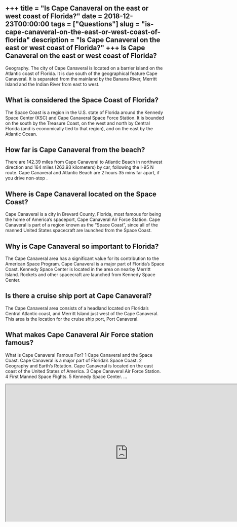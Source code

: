 +++
title = "Is Cape Canaveral on the east or west coast of Florida?"
date = 2018-12-23T00:00:00
tags = ["Questions"]
slug = "is-cape-canaveral-on-the-east-or-west-coast-of-florida"
description = "Is Cape Canaveral on the east or west coast of Florida?"
+++
Is Cape Canaveral on the east or west coast of Florida?
-------------------------------------------------------

Geography. The city of Cape Canaveral is located on a barrier island on the Atlantic coast of Florida. It is due south of the geographical feature Cape Canaveral. It is separated from the mainland by the Banana River, Merritt Island and the Indian River from east to west.

What is considered the Space Coast of Florida?
----------------------------------------------

The Space Coast is a region in the U.S. state of Florida around the Kennedy Space Center (KSC) and Cape Canaveral Space Force Station. It is bounded on the south by the Treasure Coast, on the west and north by Central Florida (and is economically tied to that region), and on the east by the Atlantic Ocean.

How far is Cape Canaveral from the beach?
-----------------------------------------

There are 142.39 miles from Cape Canaveral to Atlantic Beach in northwest direction and 164 miles (263.93 kilometers) by car, following the I-95 N route. Cape Canaveral and Atlantic Beach are 2 hours 35 mins far apart, if you drive non-stop .

Where is Cape Canaveral located on the Space Coast?
---------------------------------------------------

Cape Canaveral is a city in Brevard County, Florida, most famous for being the home of America’s spaceport, Cape Canaveral Air Force Station. Cape Canaveral is part of a region known as the “Space Coast”, since all of the manned United States spacecraft are launched from the Space Coast.

Why is Cape Canaveral so important to Florida?
----------------------------------------------

The Cape Canaveral area has a significant value for its contribution to the American Space Program. Cape Canaveral is a major part of Florida’s Space Coast. Kennedy Space Center is located in the area on nearby Merritt Island. Rockets and other spacecraft are launched from Kennedy Space Center.

Is there a cruise ship port at Cape Canaveral?
----------------------------------------------

The Cape Canaveral area consists of a headland located on Florida’s Central Atlantic coast, and Merritt Island just west of the Cape Canaveral. This area is the location for the cruise ship port, Port Canaveral.

What makes Cape Canaveral Air Force station famous?
---------------------------------------------------

What is Cape Canaveral Famous For? 1 Cape Canaveral and the Space Coast. Cape Canaveral is a major part of Florida’s Space Coast. 2 Geography and Earth’s Rotation. Cape Canaveral is located on the east coast of the United States of America. 3 Cape Canaveral Air Force Station. 4 First Manned Space Flights. 5 Kennedy Space Center. …

<iframe allow="accelerometer; autoplay; clipboard-write; encrypted-media; gyroscope; picture-in-picture" allowfullscreen="" class="__youtube_prefs__  epyt-is-override  no-lazyload" data-no-lazy="1" data-origheight="433" data-origwidth="770" data-skipgform_ajax_framebjll="" height="433" id="_ytid_41732" loading="lazy" src="https://www.youtube.com/embed/fJK5z9X0eCU?enablejsapi=1&autoplay=0&cc_load_policy=0&cc_lang_pref=&iv_load_policy=1&loop=0&modestbranding=0&rel=1&fs=1&playsinline=0&autohide=2&theme=dark&color=red&controls=1&" title="YouTube player" width="770"></iframe>